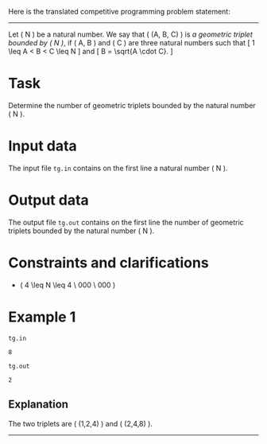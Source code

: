Here is the translated competitive programming problem statement:

---

Let \( N \) be a natural number. We say that \( (A, B, C) \) is *a geometric triplet bounded by \( N \)*, if \( A, B \) and \( C \) are three natural numbers such that
\[ 1 \leq A < B < C \leq N \]
and
\[ B = \sqrt{A \cdot C}. \]

# Task

Determine the number of geometric triplets bounded by the natural number \( N \).

# Input data

The input file `tg.in` contains on the first line a natural number \( N \).

# Output data

The output file `tg.out` contains on the first line the number of geometric triplets bounded by the natural number \( N \).

# Constraints and clarifications

* \( 4 \leq N \leq 4 \ 000 \ 000 \)

# Example 1

`tg.in`
```
8
```

`tg.out`
```
2
```

## Explanation

The two triplets are \( (1,2,4) \) and \( (2,4,8) \).

---